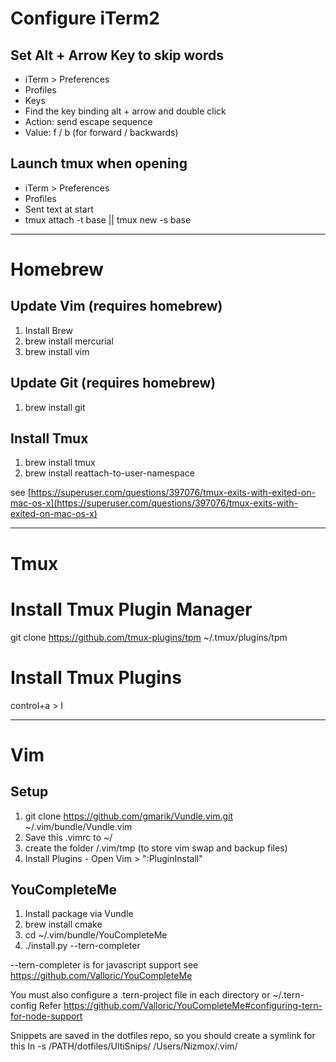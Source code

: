 # Configure iTerm2

## Set Alt + Arrow Key to skip words

* iTerm > Preferences
* Profiles
* Keys
* Find the key binding alt + arrow and double click
* Action: send escape sequence
* Value: f / b (for forward / backwards)

## Launch tmux when opening

* iTerm > Preferences
* Profiles
* Sent text at start
* tmux attach -t base || tmux new -s base

---

# Homebrew

## Update Vim (requires homebrew)

1. Install Brew
2. brew install mercurial
3. brew install vim

## Update Git (requires homebrew)

1. brew install git

## Install Tmux

1. brew install tmux
2. brew install reattach-to-user-namespace

see [https://superuser.com/questions/397076/tmux-exits-with-exited-on-mac-os-x](https://superuser.com/questions/397076/tmux-exits-with-exited-on-mac-os-x)

---

# Tmux

# Install Tmux Plugin Manager

git clone https://github.com/tmux-plugins/tpm ~/.tmux/plugins/tpm

# Install Tmux Plugins
control+a > I

---

# Vim

## Setup

1. git clone https://github.com/gmarik/Vundle.vim.git ~/.vim/bundle/Vundle.vim
2. Save this .vimrc to ~/
3. create the folder /.vim/tmp (to store vim swap and backup files)
4. Install Plugins - Open Vim > ":PluginInstall"

## YouCompleteMe

1. Install package via Vundle
2. brew install cmake
3. cd ~/.vim/bundle/YouCompleteMe
4. ./install.py --tern-completer 

--tern-completer is for javascript support see https://github.com/Valloric/YouCompleteMe

You must also configure a .tern-project file in each directory or ~/.tern-config
Refer https://github.com/Valloric/YouCompleteMe#configuring-tern-for-node-support

Snippets are saved in the dotfiles repo, so you should create a symlink for this
ln -s /PATH/dotfiles/UltiSnips/ /Users/Nizmox/.vim/
